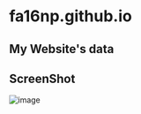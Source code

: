 # fa16np.github.io

## My Website's data



## ScreenShot

![image](https://user-images.githubusercontent.com/44476743/63113375-6728bf00-bf60-11e9-879e-9de834e9ada4.png)

